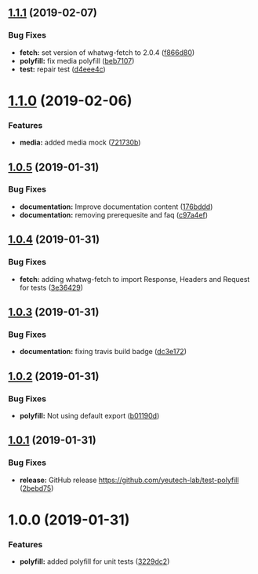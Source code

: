 ## [1.1.1](https://github.com/yeutech-lab/test-polyfill/compare/v1.1.0...v1.1.1) (2019-02-07)


### Bug Fixes

* **fetch:** set version of whatwg-fetch to 2.0.4 ([f866d80](https://github.com/yeutech-lab/test-polyfill/commit/f866d80))
* **polyfill:** fix media polyfill ([beb7107](https://github.com/yeutech-lab/test-polyfill/commit/beb7107))
* **test:** repair test ([d4eee4c](https://github.com/yeutech-lab/test-polyfill/commit/d4eee4c))

# [1.1.0](https://github.com/yeutech-lab/test-polyfill/compare/v1.0.5...v1.1.0) (2019-02-06)


### Features

* **media:** added media mock ([721730b](https://github.com/yeutech-lab/test-polyfill/commit/721730b))

## [1.0.5](https://github.com/yeutech-lab/test-polyfill/compare/v1.0.4...v1.0.5) (2019-01-31)


### Bug Fixes

* **documentation:** Improve documentation content ([176bddd](https://github.com/yeutech-lab/test-polyfill/commit/176bddd))
* **documentation:** removing prerequesite and faq ([c97a4ef](https://github.com/yeutech-lab/test-polyfill/commit/c97a4ef))

## [1.0.4](https://github.com/yeutech-lab/test-polyfill/compare/v1.0.3...v1.0.4) (2019-01-31)


### Bug Fixes

* **fetch:** adding whatwg-fetch to import Response, Headers and Request for tests ([3e36429](https://github.com/yeutech-lab/test-polyfill/commit/3e36429))

## [1.0.3](https://github.com/yeutech-lab/test-polyfill/compare/v1.0.2...v1.0.3) (2019-01-31)


### Bug Fixes

* **documentation:** fixing travis build badge ([dc3e172](https://github.com/yeutech-lab/test-polyfill/commit/dc3e172))

## [1.0.2](https://github.com/yeutech-lab/test-polyfill/compare/v1.0.1...v1.0.2) (2019-01-31)


### Bug Fixes

* **polyfill:** Not using default export ([b01190d](https://github.com/yeutech-lab/test-polyfill/commit/b01190d))

## [1.0.1](https://github.com/yeutech-lab/test-polyfill/compare/v1.0.0...v1.0.1) (2019-01-31)


### Bug Fixes

* **release:** GitHub release https://github.com/yeutech-lab/test-polyfill ([2bebd75](https://github.com/yeutech-lab/test-polyfill/commit/2bebd75))

# 1.0.0 (2019-01-31)


### Features

* **polyfill:** added polyfill for unit tests ([3229dc2](https://module.kopaxgroup.com/yeutech/test-polyfill/commit/3229dc2))

